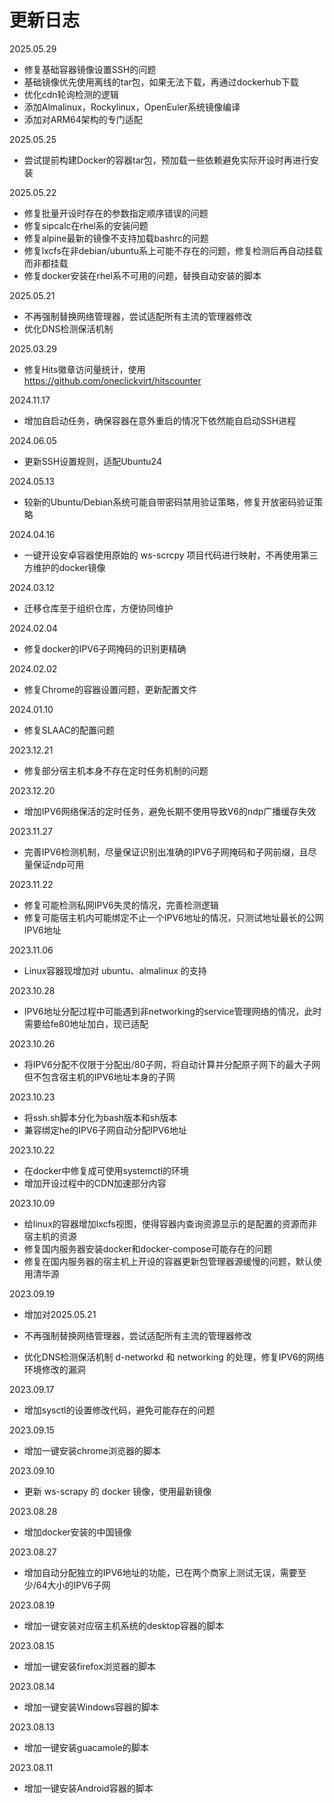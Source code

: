 # 更新日志

2025.05.29

- 修复基础容器镜像设置SSH的问题
- 基础镜像优先使用离线的tar包，如果无法下载，再通过dockerhub下载
- 优化cdn轮询检测的逻辑
- 添加Almalinux，Rockylinux，OpenEuler系统镜像编译
- 添加对ARM64架构的专门适配

2025.05.25

- 尝试提前构建Docker的容器tar包，预加载一些依赖避免实际开设时再进行安装

2025.05.22

- 修复批量开设时存在的参数指定顺序错误的问题
- 修复sipcalc在rhel系的安装问题
- 修复alpine最新的镜像不支持加载bashrc的问题
- 修复lxcfs在非debian/ubuntu系上可能不存在的问题，修复检测后再自动挂载而非都挂载
- 修复docker安装在rhel系不可用的问题，替换自动安装的脚本

2025.05.21

- 不再强制替换网络管理器，尝试适配所有主流的管理器修改
- 优化DNS检测保活机制

2025.03.29

- 修复Hits徽章访问量统计，使用 https://github.com/oneclickvirt/hitscounter

2024.11.17

- 增加自启动任务，确保容器在意外重启的情况下依然能自启动SSH进程

2024.06.05

- 更新SSH设置规则，适配Ubuntu24

2024.05.13

- 较新的Ubuntu/Debian系统可能自带密码禁用验证策略，修复开放密码验证策略

2024.04.16

- 一键开设安卓容器使用原始的 ws-scrcpy 项目代码进行映射，不再使用第三方维护的docker镜像

2024.03.12

- 迁移仓库至于组织仓库，方便协同维护

2024.02.04

- 修复docker的IPV6子网掩码的识别更精确

2024.02.02

- 修复Chrome的容器设置问题，更新配置文件

2024.01.10

- 修复SLAAC的配置问题

2023.12.21

- 修复部分宿主机本身不存在定时任务机制的问题

2023.12.20

- 增加IPV6网络保活的定时任务，避免长期不使用导致V6的ndp广播缓存失效

2023.11.27

- 完善IPV6检测机制，尽量保证识别出准确的IPV6子网掩码和子网前缀，且尽量保证ndp可用

2023.11.22

- 修复可能检测私网IPV6失灵的情况，完善检测逻辑
- 修复可能宿主机内可能绑定不止一个IPV6地址的情况，只测试地址最长的公网IPV6地址

2023.11.06

- Linux容器现增加对 ubuntu、almalinux 的支持

2023.10.28

- IPV6地址分配过程中可能遇到非networking的service管理网络的情况，此时需要给fe80地址加白，现已适配

2023.10.26

- 将IPV6分配不仅限于分配出/80子网，将自动计算并分配原子网下的最大子网但不包含宿主机的IPV6地址本身的子网

2023.10.23

- 将ssh.sh脚本分化为bash版本和sh版本
- 兼容绑定he的IPV6子网自动分配IPV6地址

2023.10.22

- 在docker中修复成可使用systemctl的环境
- 增加开设过程中的CDN加速部分内容

2023.10.09

- 给linux的容器增加lxcfs视图，使得容器内查询资源显示的是配置的资源而非宿主机的资源
- 修复国内服务器安装docker和docker-compose可能存在的问题
- 修复在国内服务器的宿主机上开设的容器更新包管理器源缓慢的问题，默认使用清华源

2023.09.19

- 增加对2025.05.21

- 不再强制替换网络管理器，尝试适配所有主流的管理器修改
- 优化DNS检测保活机制
d-networkd 和 networking 的处理，修复IPV6的网络环境修改的漏洞

2023.09.17

- 增加sysctl的设置修改代码，避免可能存在的问题

2023.09.15

- 增加一键安装chrome浏览器的脚本

2023.09.10

- 更新 ws-scrapy 的 docker 镜像，使用最新镜像

2023.08.28

- 增加docker安装的中国镜像

2023.08.27

- 增加自动分配独立的IPV6地址的功能，已在两个商家上测试无误，需要至少/64大小的IPV6子网

2023.08.19

- 增加一键安装对应宿主机系统的desktop容器的脚本

2023.08.15

- 增加一键安装firefox浏览器的脚本

2023.08.14

- 增加一键安装Windows容器的脚本

2023.08.13

- 增加一键安装guacamole的脚本

2023.08.11

- 增加一键安装Android容器的脚本
